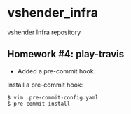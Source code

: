 # vshender_infra

vshender Infra repository


## Homework #4: play-travis

- Added a pre-commit hook.


Install a pre-commit hook:
```
$ vim .pre-commit-config.yaml
$ pre-commit install
```
